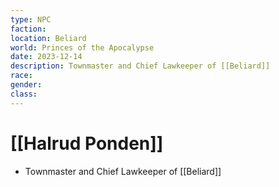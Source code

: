 ```yaml
---
type: NPC
faction: 
location: Beliard
world: Princes of the Apocalypse
date: 2023-12-14
description: Townmaster and Chief Lawkeeper of [[Beliard]]
race: 
gender: 
class:
---
```

# [[Halrud Ponden]]

- Townmaster and Chief Lawkeeper of [[Beliard]]